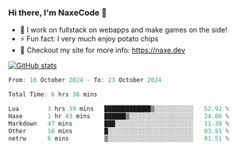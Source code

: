 ### Hi there, I'm NaxeCode 👋
- 🔭 I work on fullstack on webapps and make games on the side!
- ⚡ Fun fact: I very much enjoy potato chips
- 🔋 Checkout my site for more info: https://naxe.dev

[![GitHub stats](https://github-readme-stats.vercel.app/api?username=naxecode&theme=onedark)](https://naxe.dev)

<!--START_SECTION:waka-->

```csharp
From: 16 October 2024 - To: 23 October 2024

Total Time: 6 hrs 38 mins

Lua        3 hrs 39 mins   █████████████▒░░░░░░░░░░░   52.92 %
Haxe       1 hr 43 mins    ██████▒░░░░░░░░░░░░░░░░░░   24.86 %
Markdown   47 mins         ███░░░░░░░░░░░░░░░░░░░░░░   11.38 %
Other      16 mins         █░░░░░░░░░░░░░░░░░░░░░░░░   03.91 %
netrw      6 mins          ▒░░░░░░░░░░░░░░░░░░░░░░░░   01.51 %
```

<!--END_SECTION:waka-->



<!--
**NaxeCode/NaxeCode** is a ✨ _special_ ✨ repository because its `README.md` (this file) appears on your GitHub profile.

Here are some ideas to get you started:

- 🔭 I’m currently working on Web apps for indie games!
- 🌱 I’m currently mastering C#
- 👯 I’m looking to collaborate on ...
- 🤔 I’m looking for help with ...
- 💬 Ask me about ...
- 📫 How to reach me: ...
- 😄 Pronouns: ...
- ⚡ Fun fact: I love chips
-->
